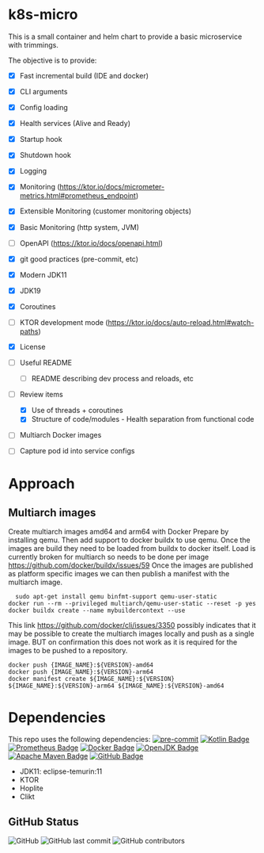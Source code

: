 # k8s-micro



This is a small container and helm chart to provide a basic microservice with trimmings.

The objective is to provide:
* [x] Fast incremental build (IDE and docker)
* [x] CLI arguments
* [x] Config loading
* [x] Health services (Alive and Ready)
* [x] Startup hook
* [x] Shutdown hook
* [x] Logging
* [x] Monitoring (https://ktor.io/docs/micrometer-metrics.html#prometheus_endpoint)
* [x] Extensible Monitoring (customer monitoring objects)
* [x] Basic Monitoring (http system, JVM)
* [ ] OpenAPI (https://ktor.io/docs/openapi.html)
* [x] git good practices (pre-commit, etc)
* [x] Modern JDK11
* [x] JDK19
* [x] Coroutines
* [ ] KTOR development mode (https://ktor.io/docs/auto-reload.html#watch-paths)
* [x] License
* [ ] Useful README
  * [ ] README describing dev process and reloads, etc
* [ ] Review items
  * [x] Use of threads + coroutines
  * [x] Structure of code/modules - Health separation from functional code
* [ ] Multiarch Docker images
* [ ] Capture pod id into service configs


# Approach

## Multiarch images

Create multiarch images amd64 and arm64 with Docker
Prepare by installing qemu. Then add support to docker buildx to use qemu.
Once the images are build they need to be loaded from buildx to docker itself. Load is currently broken for multiarch so needs to be done per image https://github.com/docker/buildx/issues/59
Once the images are published as platform specific images we can then publish a manifest with the multiarch image.

	  sudo apt-get install qemu binfmt-support qemu-user-static
    docker run --rm --privileged multiarch/qemu-user-static --reset -p yes
    docker buildx create --name mybuildercontext --use

This link https://github.com/docker/cli/issues/3350 possibly indicates that it may be possible to create the multiarch images locally and push as a single image.
BUT on confirmation this does not work as it is required for the images to be pushed to a repository.

    docker push {IMAGE_NAME}:${VERSION}-amd64
    docker push {IMAGE_NAME}:${VERSION}-arm64
    docker manifest create ${IMAGE_NAME}:${VERSION} ${IMAGE_NAME}:${VERSION}-arm64 ${IMAGE_NAME}:${VERSION}-amd64


# Dependencies

This repo uses the following dependencies:
[![pre-commit](https://img.shields.io/badge/pre--commit-enabled-brightgreen?logo=pre-commit)](https://github.com/pre-commit/pre-commit)
[![Kotlin Badge](https://img.shields.io/badge/Kotlin-7F52FF?logo=kotlin&logoColor=fff&style=flat-square)](https://kotlinlang.org)
[![Prometheus Badge](https://img.shields.io/badge/Prometheus-E6522C?logo=prometheus&logoColor=fff&style=flat-square)](https://prometheus.io)
[![Docker Badge](https://img.shields.io/badge/Docker-2496ED?logo=docker&logoColor=fff&style=flat-square)](https://www.docker.com)
[![OpenJDK Badge](https://img.shields.io/badge/OpenJDK-FFF?logo=openjdk&logoColor=000&style=flat-square)](https://openjdk.org)
[![Apache Maven Badge](https://img.shields.io/badge/Apache%20Maven-C71A36?logo=apachemaven&logoColor=fff&style=flat-square)](https://maven.apache.org)
[![GitHub Badge](https://img.shields.io/badge/GitHub-181717?logo=github&logoColor=fff&style=flat-square)](https://github.com)

* JDK11: eclipse-temurin:11
* KTOR
* Hoplite
* Clikt



## GitHub Status

![GitHub](https://img.shields.io/github/license/polecatworks/k8s-micro?style=flat-square)
![GitHub last commit](https://img.shields.io/github/last-commit/polecatworks/k8s-micro?style=flat-square)
![GitHub contributors](https://img.shields.io/github/contributors/polecatworks/k8s-micro?style=flat-square)

